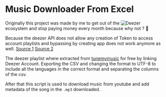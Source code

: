 # Music Downloader From Excel

Originally this project was made by me to get out of the ![Deezer](https://img.shields.io/badge/Deezer-FEAA2D?style=for-the-badge&logo=deezer&logoColor=white) ecosystem and stop paying money every month because why not ? 🐀

Because the deezer API does not allow any creation of Token to access account playlists and bypassing by creating app does not work anymore as well.
[Source 1](https://www.reddit.com/r/deezer/comments/1bizi0k/i_cant_get_api_key_for_some_reason/)
[Source 2](https://developers.deezer.com/api/search)

The deezer playlist where extracted from [tunemymusic](https://www.tunemymusic.com/) for free by linking Deezer Account.
Exporting the CSV and changing the format to UTF-8 to include all the languages in the correct format and separating the columns of the csv.

After that this script is used to download music from youtube and add metadata of the song in the ```.mp3``` downloaded.

